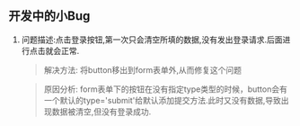 ## 开发中的小Bug
1. 问题描述:点击登录按钮,第一次只会清空所填的数据,没有发出登录请求.后面进行点击就会正常.
   > 解决方法: 将button移出到form表单外,从而修复这个问题

   > 原因分析: form表单下的按钮在没有指定type类型的时候，button会有一个默认的type='submit'给默认添加提交方法.此时又没有数据,导致出现数据被清空,但没有登录成功.